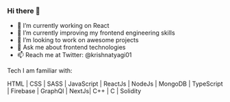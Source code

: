 ### Hi there 👋



- 🔭 I’m currently working on React 
- 🌱 I’m currently improving my frontend engineering skills
- 👯 I’m looking to work on awesome projects
- 💬 Ask me about frontend technologies
- 📫 Reach me at Twitter: @krishnatyagi01


Tech I am familiar with:

HTML | CSS | SASS | JavaScript | ReactJs | NodeJs | MongoDB | TypeScript | Firebase | GraphQl | NextJs| C++ | C | Solidity
